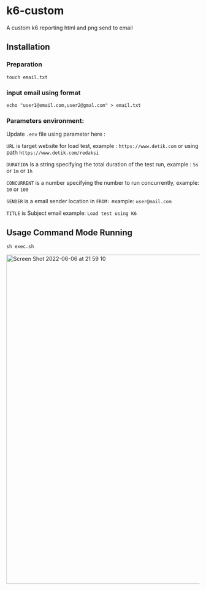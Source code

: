 # k6-custom

A custom k6 reporting html and png send to email

## Installation

### Preparation
```shell
touch email.txt
```

### input email using format
```shell
echo "user1@email.com,user2@gmal.com" > email.txt
```

### Parameters environment:

Update `.env` file using parameter here :

`URL` is target website for load test, 
example : `https://www.detik.com` or using path `https://www.detik.com/redaksi`

`DURATION` is a string specifying the total duration of the test run, 
example : `5s` or `1m` or `1h`

`CONCURRENT` is a number specifying the number to run concurrently, 
example: `10` or `100`

`SENDER` is a email sender location in `FROM:` 
example: `user@mail.com`

`TITLE` is Subject email 
example: `Load test using K6`

## Usage Command Mode Running

```shell
sh exec.sh
```

<img width="858" alt="Screen Shot 2022-06-06 at 21 59 10" src="https://user-images.githubusercontent.com/4769529/172187422-90286649-1144-4553-b5c1-c9e53b5783eb.png">
